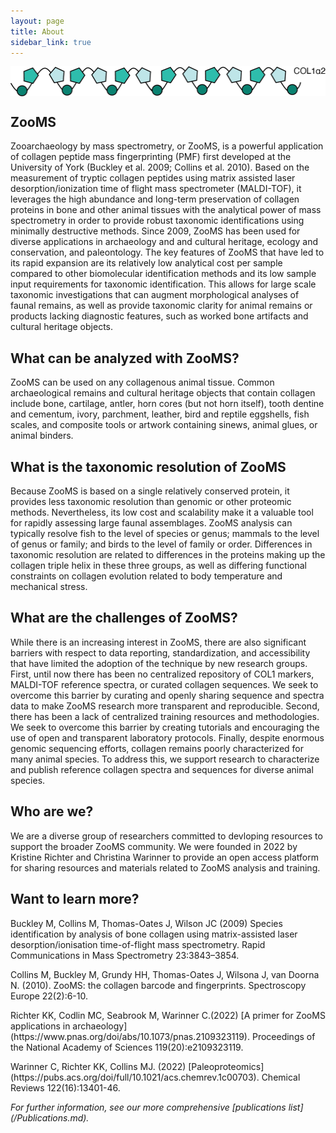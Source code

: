 ```yaml
---
layout: page
title: About
sidebar_link: true
---
```


<img align="center" src="assets/images/COL1A2.png">

<h2>ZooMS</h2>
<p>
Zooarchaeology by mass spectrometry, or ZooMS, is a powerful application of collagen peptide mass fingerprinting (PMF) first developed at the University of York (Buckley et al. 2009; Collins et al. 2010). Based on the measurement of tryptic collagen peptides using matrix assisted laser desorption/ionization time of flight mass spectrometer (MALDI-TOF), it leverages the high abundance and long-term preservation of collagen proteins in bone and other animal tissues with the analytical power of mass spectrometry in order to provide robust taxonomic identifications using minimally destructive methods. Since 2009, ZooMS has been used for diverse applications in archaeology and and cultural heritage, ecology and conservation, and paleontology. The key features of ZooMS that have led to its rapid expansion are its relatively low analytical cost per sample compared to other biomolecular identification methods and its low sample input requirements for taxonomic identification. This allows for large scale taxonomic investigations that can augment morphological analyses of faunal remains, as well as provide taxonomic clarity for animal remains or products lacking diagnostic features, such as worked bone artifacts and cultural heritage objects.
  </p>
<h2>What can be analyzed with ZooMS?</h2>
<p>
  ZooMS can be used on any collagenous animal tissue. Common archaeological remains and cultural heritage objects that contain collagen include bone, cartilage, antler, horn cores (but not horn itself), tooth dentine and cementum, ivory, parchment, leather, bird and reptile eggshells, fish scales, and composite tools or artwork containing sinews, animal glues, or animal binders.
</p>
<h2>What is the taxonomic resolution of ZooMS</h2>
<p>
  Because ZooMS is based on a single relatively conserved protein, it provides less taxonomic resolution than genomic or other proteomic methods. Nevertheless, its low cost and scalability make it a valuable tool for rapidly assessing large faunal assemblages. ZooMS analysis can typically resolve fish to the level of species or genus; mammals to the level of genus or family; and birds to the level of family or order. Differences in taxonomic resolution are related to differences in the proteins making up the collagen triple helix in these three groups, as well as differing functional constraints on collagen evolution related to body temperature and mechanical stress.
</p>
<h2>What are the challenges of ZooMS?</h2>
<p>
  While there is an increasing interest in ZooMS, there are also significant barriers with respect to data reporting, standardization, and accessibility that have limited the adoption of the technique by new research groups. First, until now there has been no centralized repository of COL1 markers, MALDI-TOF reference spectra, or curated collagen sequences. We seek to overcome this barrier by curating and openly sharing sequence and spectra data to make ZooMS research more transparent and reproducible. Second, there has been a lack of centralized training resources and methodologies. We seek to overcome this barrier by creating tutorials and encouraging the use of open and transparent laboratory protocols. Finally, despite enormous genomic sequencing efforts, collagen remains poorly characterized for many animal species. To address this, we support research to characterize and publish reference collagen spectra and sequences for diverse animal species. 
</p>
<h2>Who are we?</h2>
<p>
  We are a diverse group of researchers committed to devloping resources to support the broader ZooMS community. We were founded in 2022 by Kristine Richter and Christina Warinner to provide an open access platform for sharing resources and materials related to ZooMS analysis and training. 
</p>
<h2>Want to learn more?</h2>
<p>
Buckley M, Collins M, Thomas-Oates J, Wilson JC (2009) Species identification by analysis of bone collagen using matrix-assisted laser desorption/ionisation time-of-flight mass spectrometry. Rapid Communications in Mass Spectrometry 23:3843–3854.
</p>
<p>
Collins M, Buckley M, Grundy HH, Thomas-Oates J, Wilsona J, van Doorna N. (2010). ZooMS: the collagen barcode and fingerprints. Spectroscopy Europe 22(2):6-10. 
</p>
<p>
Richter KK, Codlin MC, Seabrook M, Warinner C.(2022) [A primer for ZooMS applications in archaeology](https://www.pnas.org/doi/abs/10.1073/pnas.2109323119). Proceedings of the National Academy of Sciences 119(20):e2109323119.
</p>
<p>
Warinner C, Richter KK, Collins MJ. (2022) [Paleoproteomics](https://pubs.acs.org/doi/full/10.1021/acs.chemrev.1c00703). Chemical Reviews 122(16):13401-46.
</p>
<i>For further information, see our more comprehensive [publications list](/Publications.md).</i>
